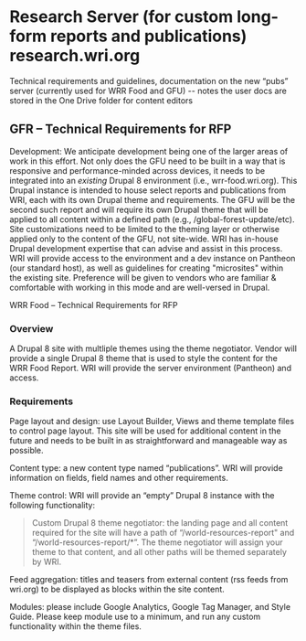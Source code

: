 Research Server (for custom long-form reports and publications) research.wri.org
================================================================================
 
Technical requirements and guidelines, documentation on the new “pubs” server (currently used for WRR Food and GFU) -- notes the user docs are stored in the One Drive folder for content editors 

GFR – Technical Requirements for RFP 
------------------------------------

Development: We anticipate development being one of the larger areas of work in this effort. Not only does the GFU need to be built in a way that is responsive and performance-minded across devices, it needs to be integrated into an *existing* Drupal 8 environment (i.e., wrr-food.wri.org). This Drupal instance is intended to house select reports and publications from WRI, each with its own Drupal theme and requirements. The GFU will be the second such report and will require its own Drupal theme that will be applied to all content within a defined path (e.g., /global-forest-update/etc). Site customizations need to be limited to the theming layer or otherwise applied only to the content of the GFU, not site-wide. WRI has in-house Drupal development expertise that can advise and assist in this process. WRI will provide access to the environment and a dev instance on Pantheon (our standard host), as well as guidelines for creating "microsites" within the existing site. Preference will be given to vendors who are familiar & comfortable with working in this mode and are well-versed in Drupal. 

WRR Food – Technical Requirements for RFP 

 
### Overview 

A Drupal 8 site with multliple themes using the theme negotiator. Vendor will provide a single Drupal 8 theme that is used to style the content for the WRR Food Report. WRI will provide the server environment (Pantheon) and access. 


### Requirements 

Page layout and design: use Layout Builder, Views and theme template files to control page layout. This site will be used for additional content in the future and needs to be built in as straightforward and manageable way as possible.  

Content type: a new content type named “publications”. WRI will provide information on fields, field names and other requirements. 

Theme control: WRI will provide an “empty” Drupal 8 instance with the following functionality: 

> Custom Drupal 8 theme negotiator: the landing page and all content required for the site will have a path of “/world-resources-report" and “/world-resources-report/*”. The theme negotiator will assign your theme to that content, and all other paths will be themed separately by WRI. 

Feed aggregation: titles and teasers from external content (rss feeds from wri.org) to be displayed as blocks within the site content.  

Modules: please include Google Analytics, Google Tag Manager, and Style Guide. Please keep module use to a minimum, and run any custom functionality within the theme files. 

 

 
